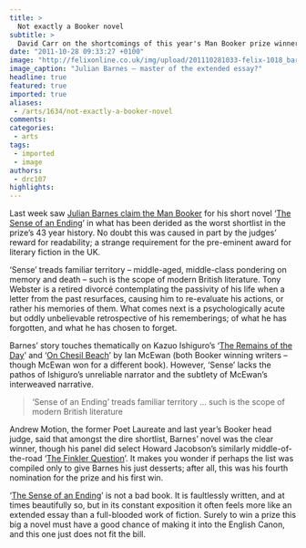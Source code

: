 ```yaml
---
title: >
  Not exactly a Booker novel
subtitle: >
  David Carr on the shortcomings of this year's Man Booker prize winner
date: "2011-10-28 09:33:27 +0100"
image: "http://felixonline.co.uk/img/upload/201110281033-felix-1018_barnes.jpg"
image_caption: "Julian Barnes – master of the extended essay?"
headline: true
featured: true
imported: true
aliases:
 - /arts/1634/not-exactly-a-booker-novel
comments:
categories:
 - arts
tags:
 - imported
 - image
authors:
 - drc107
highlights:
---
```


Last week saw [Julian Barnes claim the Man Booker](http://www.themanbookerprize.com/prize/authors/45) for his short novel ‘[The Sense of an Ending](http://www.themanbookerprize.com/prize/books/449)’ in what has been derided as the worst shortlist in the prize’s 43 year history. No doubt this was caused in part by the judges’ reward for readability; a strange requirement for the pre-eminent award for literary fiction in the UK.

‘Sense’ treads familiar territory – middle-aged, middle-class pondering on memory and death – such is the scope of modern British literature. Tony Webster is a retired divorcé contemplating the passivity of his life when a letter from the past resurfaces, causing him to re-evaluate his actions, or rather his memories of them. What comes next is a psychologically acute but oddly unbelievable retrospective of his rememberings; of what he has forgotten, and what he has chosen to forget.

Barnes’ story touches thematically on Kazuo Ishiguro’s ‘[The Remains of the Day](http://www.guardian.co.uk/books/booksblog/2010/nov/26/booker-club-remains-day)’ and ‘[On Chesil Beach](http://www.guardian.co.uk/books/2007/mar/25/fiction.ianmcewan)’ by Ian McEwan (both Booker winning writers – though McEwan won for a different book). However, ‘Sense’ lacks the pathos of Ishiguro’s unreliable narrator and the subtlety of McEwan’s interweaved narrative.

> ‘Sense of an Ending’ treads familiar territory ... such is the scope of modern British literature

Andrew Motion, the former Poet Laureate and last year’s Booker head judge, said that amongst the dire shortlist, Barnes’ novel was the clear winner, though his panel did select Howard Jacobson’s similarly middle-of-the-road ‘[The Finkler Question](http://www.themanbookerprize.com/prize/books/426)’. It makes you wonder if perhaps the list was compiled only to give Barnes his just desserts; after all, this was his fourth nomination for the prize and his first win.

‘[The Sense of an Ending](http://www.themanbookerprize.com/prize/books/449)’ is not a bad book. It is faultlessly written, and at times beautifully so, but in its constant exposition it often feels more like an extended essay than a full-blooded work of fiction. Surely to win a prize this big a novel must have a good chance of making it into the English Canon, and this one just does not fit the bill.
